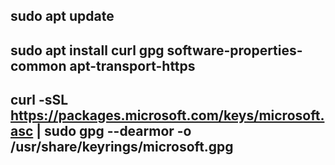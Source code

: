## sudo apt update

## sudo apt install curl gpg software-properties-common apt-transport-https

## curl -sSL https://packages.microsoft.com/keys/microsoft.asc | sudo gpg --dearmor -o /usr/share/keyrings/microsoft.gpg
